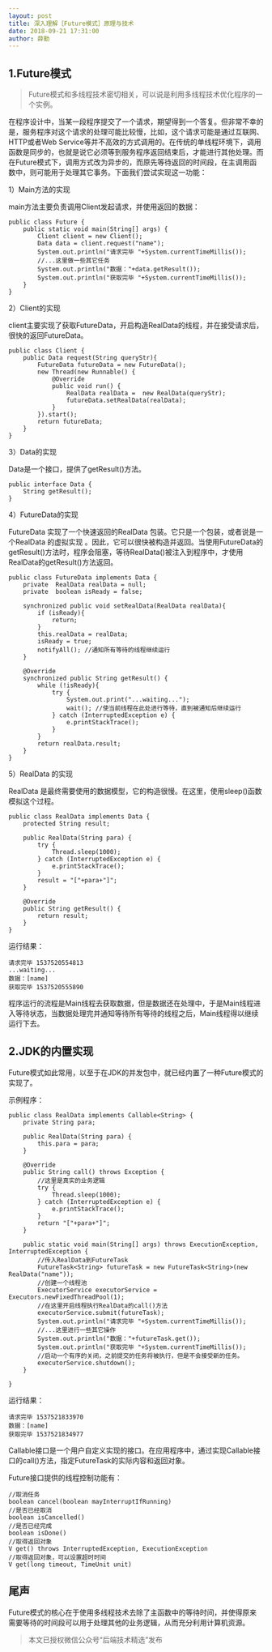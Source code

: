 ```yaml
---
layout: post
title: 深入理解［Future模式］原理与技术
date: 2018-09-21 17:31:00
author: 薛勤
---
```

## 1.Future模式

> Future模式和多线程技术密切相关，可以说是利用多线程技术优化程序的一个实例。

在程序设计中，当某一段程序提交了一个请求，期望得到一个答复。但非常不幸的是，服务程序对这个请求的处理可能比较慢，比如，这个请求可能是通过互联网、HTTP或者Web Service等并不高效的方式调用的。在传统的单线程环境下，调用函数是同步的，也就是说它必须等到服务程序返回结束后，才能进行其他处理。而在Future模式下，调用方式改为异步的，而原先等待返回的时间段，在主调用函数中，则可能用于处理其它事务。下面我们尝试实现这一功能：

1）Main方法的实现

main方法主要负责调用Client发起请求，并使用返回的数据：

```
public class Future {
    public static void main(String[] args) {
        Client client = new Client();
        Data data = client.request("name");
        System.out.println("请求完毕 "+System.currentTimeMillis());
        //...这里做一些其它任务
        System.out.println("数据："+data.getResult());
        System.out.println("获取完毕 "+System.currentTimeMillis());
    }
}
```

2）Client的实现

client主要实现了获取FutureData，开启构造RealData的线程，并在接受请求后，很快的返回FutureData。

```
public class Client {
    public Data request(String queryStr){
        FutureData futureData = new FutureData();
        new Thread(new Runnable() {
            @Override
            public void run() {
                RealData realData =  new RealData(queryStr);
                futureData.setRealData(realData);
            }
        }).start();
        return futureData;
    }
}
```

3）Data的实现

Data是一个接口，提供了getResult()方法。

```
public interface Data {
    String getResult();
}
```

4）FutureData的实现

FutureData 实现了一个快速返回的RealData 包装。它只是一个包装，或者说是一个RealData 的虚拟实现 。因此，它可以很快被构造并返回。当使用FutureData的getResult()方法时，程序会阻塞，等待RealData()被注入到程序中，才使用RealData的getResult()方法返回。

```
public class FutureData implements Data {
    private  RealData realData = null;
    private  boolean isReady = false;

    synchronized public void setRealData(RealData realData){
        if (isReady){
            return;
        }
        this.realData = realData;
        isReady = true;
        notifyAll(); //通知所有等待的线程继续运行
    }

    @Override
    synchronized public String getResult() {
        while (!isReady){
            try {
                System.out.print("...waiting...");
                wait(); //使当前线程在此处进行等待，直到被通知后继续运行
            } catch (InterruptedException e) {
                e.printStackTrace();
            }
        }
        return realData.result;
    }
}
```

5）RealData 的实现

RealData 是最终需要使用的数据模型，它的构造很慢。在这里，使用sleep()函数模拟这个过程。

```
public class RealData implements Data {
    protected String result;

    public RealData(String para) {
        try {
            Thread.sleep(1000);
        } catch (InterruptedException e) {
            e.printStackTrace();
        }
        result = "["+para+"]";
    }

    @Override
    public String getResult() {
        return result;
    }
}
```

运行结果：

```
请求完毕 1537520554813
...waiting...
数据：[name]
获取完毕 1537520555890
```

程序运行的流程是Main线程去获取数据，但是数据还在处理中，于是Main线程进入等待状态，当数据处理完并通知等待所有等待的线程之后，Main线程得以继续运行下去。

## 2.JDK的内置实现

Future模式如此常用，以至于在JDK的并发包中，就已经内置了一种Future模式的实现了。

示例程序：

```
public class RealData implements Callable<String> {
    private String para;

    public RealData(String para) {
        this.para = para;
    }

    @Override
    public String call() throws Exception {
        //这里是真实的业务逻辑
        try {
            Thread.sleep(1000);
        } catch (InterruptedException e) {
            e.printStackTrace();
        }
        return "["+para+"]";
    }
    
    public static void main(String[] args) throws ExecutionException, InterruptedException {
        //传入RealData到FutureTask
        FutureTask<String> futureTask = new FutureTask<String>(new RealData("name"));
        //创建一个线程池
        ExecutorService executorService = Executors.newFixedThreadPool(1);
        //在这里开启线程执行RealData的call()方法
        executorService.submit(futureTask);
        System.out.println("请求完毕 "+System.currentTimeMillis());
        //...这里进行一些其它操作
        System.out.println("数据："+futureTask.get());
        System.out.println("获取完毕 "+System.currentTimeMillis());
        //启动一个有序的关闭，之前提交的任务将被执行，但是不会接受新的任务。
        executorService.shutdown();
    }
    
}
```

运行结果：

```
请求完毕 1537521833970
数据：[name]
获取完毕 1537521834977
```

Callable接口是一个用户自定义实现的接口。在应用程序中，通过实现Callable接口的call()方法，指定FutureTask的实际内容和返回对象。

Future接口提供的线程控制功能有：

```
//取消任务
boolean cancel(boolean mayInterruptIfRunning)
//是否已经取消
boolean isCancelled()
//是否已经完成
boolean isDone()
//取得返回对象
V get() throws InterruptedException, ExecutionException
//取得返回对象，可以设置超时时间
V get(long timeout, TimeUnit unit)
```

## 尾声

Future模式的核心在于使用多线程技术去除了主函数中的等待时间，并使得原来需要等待的时间段可以用于处理其他的业务逻辑，从而充分利用计算机资源。

> 本文已授权微信公众号“后端技术精选”发布

